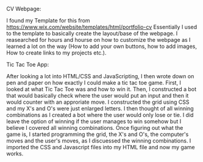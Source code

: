 CV Webpage:

I found my Template for this from https://www.wix.com/website/templates/html/portfolio-cv
Essentially I used to the template to basically create the layout/base of the webpage. I reasearched for hours and hourse on how to customize the webpage as I learned a lot on the way (How to add your own buttons, how to add images, How to create links to my projects etc.).


Tic Tac Toe App:

After looking a lot into HTML/CSS and JavaScripting, I then wrote down on pen and paper on how exactly I could make a tic tac toe game.
First, I looked at what Tic Tac Toe was and how to win it. Then, I constructed a bot that would basically check where the user would put an input and then it would counter with an approriate move.
I constructed the grid using CSS and my X's and O's were just enlarged letters.
I then thought of all winning combinations as I created a bot where the user would only lose or tie.
I did leave the option of winning if the user manages to win somehow but I believe I covered all winning combinations.
Once figuring out what the game is, I started programming the grid, the X's and O's, the computer's moves and the user's moves, as I discuessed the winning combinations.
I imported the CSS and Javascript files into my HTML file and now my game works.
